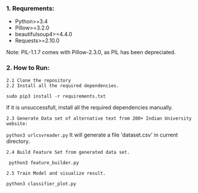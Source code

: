 ### 1. Requrements:
 - Python>=3.4
 - Pillow>=3.2.0
 - beautifulsoup4>=4.4.0
 - Requests>=2.10.0

Note: PIL-1.1.7 comes with Pillow-2.3.0, as PIL has been
	depreciated.


### 2. How to Run:
    2.1 Clone the repository
	2.2 Install all the required dependencies.
`sudo pip3 install -r requirements.txt`

If it is unsuccessfull, install all the required dependencies manually.

	2.3 Generate Data set of alternative text from 200+ Indian University website:

`python3 urlcsvreader.py`
It will generate a file 'dataset.csv' in current directory.

	2.4 Build Feature Set from generated data set.
	
` python3 feature_builder.py`
	
	2.5 Train Model and visualize result.
`python3 classifier_plot.py`

